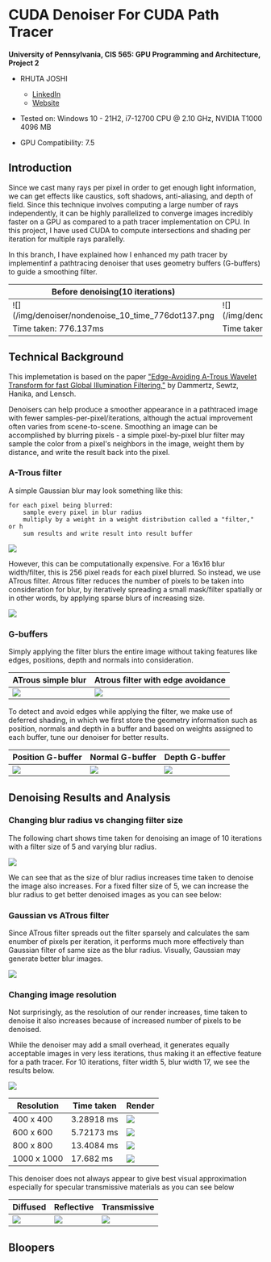 CUDA Denoiser For CUDA Path Tracer
================

**University of Pennsylvania, CIS 565: GPU Programming and Architecture, Project 2**

* RHUTA JOSHI
  * [LinkedIn](https://www.linkedin.com/in/rcj9719/)
  * [Website](https://sites.google.com/view/rhuta-joshi)

* Tested on: Windows 10 - 21H2, i7-12700 CPU @ 2.10 GHz, NVIDIA T1000 4096 MB
* GPU Compatibility: 7.5


## Introduction

Since we cast many rays per pixel in order to get enough light information, we can get effects like caustics, soft shadows, anti-aliasing, and depth of field. Since this technique involves computing a large number of rays independently, it can be highly parallelized to converge images incredibly faster on a GPU as compared to a path tracer implementation on CPU. In this project, I have used CUDA to compute intersections and shading per iteration for multiple rays parallelly.

In this branch, I have explained how I enhanced my path tracer by implementinf a pathtracing denoiser that uses geometry buffers (G-buffers) to guide a smoothing filter.

|Before denoising(10 iterations)|After denoising (10 iterations)|
|---|---|
|![](/img/denoiser/nondenoise_10_time_776dot137.png|![](/img/denoiser/denoise_10_16_65_time_798dot5116.png|
|Time taken: 776.137ms|Time taken: 798.5116ms|

## Technical Background

This implemetation is based on the paper ["Edge-Avoiding A-Trous Wavelet Transform for fast Global Illumination Filtering,"](https://jo.dreggn.org/home/2010_atrous.pdf) by Dammertz, Sewtz, Hanika, and Lensch.

Denoisers can help produce a smoother appearance in a pathtraced image with fewer samples-per-pixel/iterations, although the actual improvement often varies from scene-to-scene. Smoothing an image can be accomplished by blurring pixels - a simple pixel-by-pixel blur filter may sample the color from a pixel's neighbors in the image, weight them by distance, and write the result back into the pixel.

### A-Trous filter
A simple Gaussian blur may look something like this:
```
for each pixel being blurred:
	sample every pixel in blur radius
	multiply by a weight in a weight distribution called a "filter," or h
	sum results and write result into result buffer
```
![](img/denoiser/atrous.png)

However, this can be computationally expensive. For a 16x16 blur width/filter, this is 256 pixel reads for each pixel blurred. So instead, we use ATrous filter. Atrous filter reduces the number of pixels to be taken into consideration for blur, by iteratively spreading a small mask/filter spatially or in other words, by applying sparse blurs of increasing size.

![](img/denoiser/sparsefilter.png)

### G-buffers

Simply applying the filter blurs the entire image without taking features like edges, positions, depth and normals into consideration.

|ATrous simple blur| Atrous filter with edge avoidance|
|---|---|
|![](img/denoiser/atrous.png)|![](img/denoiser/atrousedgeavoid.png)|

To detect and avoid edges while applying the filter, we make use of deferred shading, in which we first store the geometry information such as position, normals and depth in a buffer and based on weights assigned to each buffer, tune our denoiser for better results.

|Position G-buffer|Normal G-buffer|Depth G-buffer|
|---|---|---|
|![](img/denoiser/position.png)|![](img/denoiser/normal.png)|![](img/denoiser/depth.png)|


## Denoising Results and Analysis

### Changing blur radius vs changing filter size

The following chart shows time taken for denoising an image of 10 iterations with a filter size of 5 and varying blur radius.

![](img/denoiser/kernelsizeanalysis.png)

We can see that as the size of blur radius increases time taken to denoise the image also increases.
For a fixed filter size of 5, we can increase the blur radius to get better denoised images as you can see below:

### Gaussian vs ATrous filter

Since ATrous filter spreads out the filter sparsely and calculates the sam enumber of pixels per iteration, it performs much more effectively than Gaussian filter of same size as the blur radius. Visually, Gaussian may generate better blur images.

![](img/denoiser/filtersize.png)

### Changing image resolution

Not surprisingly, as the resolution of our render increases, time taken to denoise it also increases because of increased number of pixels to be denoised.

While the denoiser may add a small overhead, it generates equally acceptable images in very less iterations, thus making it an effective feature for a path tracer.  For 10 iterations, filter width 5, blur width 17, we see the results below.

![](img/denoiser/resolutionanalysis.png)

|Resolution|Time taken| Render|
|---|---|---|
|400 x 400|3.28918 ms |![](img/denoiser/400.png)|
|600 x 600|5.72173 ms|![](img/denoiser/600.png)|
|800 x 800|13.4084 ms|![](img/denoiser/800.png)|
|1000 x 1000|17.682 ms|![](img/denoiser/1000.png)|

This denoiser does not always appear to give best visual approximation especially for specular transmissive materials as you can see below

|Diffused|Reflective|Transmissive|
|---|---|---|
|![](img/denoiser/diffuse_10_16_65.png)|![](img/denoiser/reflective_10_16_65.png)|![](img/denoiser/transmissive_10_16_65.png)|



## Bloopers
